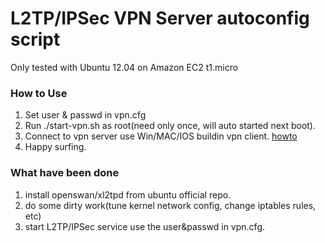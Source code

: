# L2TP/IPSec VPN Server autoconfig script
Only tested with Ubuntu 12.04 on Amazon EC2 t1.micro 

### How to Use
1. Set user & passwd in vpn.cfg
1. Run ./start-vpn.sh as root(need only once, will auto started next boot).
1. Connect to vpn server use Win/MAC/IOS buildin vpn client. [howto](http://www.vpngate.net/en/howto_l2tp.aspx)
1. Happy surfing.

### What have been done
1. install openswan/xl2tpd from ubuntu official repo.
1. do some dirty work(tune kernel network config, change iptables rules, etc)
1. start L2TP/IPSec service use the user&passwd in vpn.cfg.




